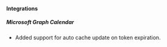 
#### Integrations
##### Microsoft Graph Calendar
- Added support for auto cache update on token expiration.
